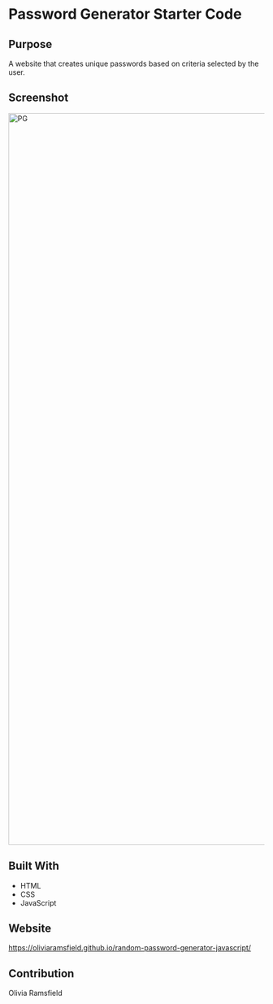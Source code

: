 # Password Generator Starter Code

## Purpose

A website that creates unique passwords based on criteria selected by the user.

## Screenshot

<img width="1440" alt="PG" src="https://user-images.githubusercontent.com/105067386/174446590-2bb128c1-e945-4c7e-bb7e-2d912fde9dd6.png">

## Built With

- HTML
- CSS
- JavaScript

## Website

https://oliviaramsfield.github.io/random-password-generator-javascript/

## Contribution

Olivia Ramsfield

